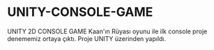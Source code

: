 # UNITY-CONSOLE-GAME
UNITY 2D CONSOLE GAME
Kaan'ın Rüyası oyunu ile ilk console proje denememiz ortaya çıktı. Proje UNITY üzerinden yapıldı. 
